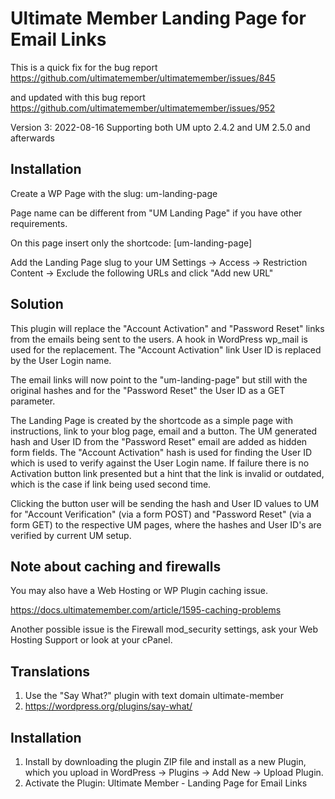 # Ultimate Member Landing Page for Email Links

This is a quick fix for the bug report https://github.com/ultimatemember/ultimatemember/issues/845

and updated with this bug report https://github.com/ultimatemember/ultimatemember/issues/952

Version 3: 2022-08-16 Supporting both UM upto 2.4.2 and UM 2.5.0 and afterwards

## Installation

Create a WP Page with the slug: um-landing-page

Page name can be different from "UM Landing Page" if you have other requirements.

On this page insert only the shortcode: [um-landing-page]

Add the Landing Page slug to your UM Settings -> Access -> Restriction Content -> Exclude the following URLs  and click "Add new URL"

## Solution

This plugin will replace the "Account Activation" and "Password Reset" links from the emails being sent to the users. A hook in WordPress wp_mail is used for the replacement. The "Account Activation" link User ID is replaced by the User Login name.

The email links will now point to the "um-landing-page" but still with the original hashes and for the "Password Reset" the User ID as a GET parameter.

The Landing Page is created by the shortcode as a simple page with instructions, link to your blog page, email and a button. The UM generated hash and User ID from the "Password Reset" email are added as hidden form fields. The "Account Activation" hash is used for finding the User ID which is used to verify against the User Login name. If failure there is no Activation button link presented but a hint that the link is invalid or outdated, which is the case if link being used second time.

Clicking the button user will be sending the hash and User ID values to UM for "Account Verification" (via a form POST) and "Password Reset" (via a form GET) to the respective UM pages, where the hashes and User ID's are verified by current UM setup.

## Note about caching and firewalls
You may also have a Web Hosting or WP Plugin caching issue.

https://docs.ultimatemember.com/article/1595-caching-problems

Another possible issue is the Firewall mod_security settings, ask your Web Hosting Support or look at your cPanel.

## Translations
1. Use the "Say What?" plugin with text domain ultimate-member
2. https://wordpress.org/plugins/say-what/

## Installation
1. Install by downloading the plugin ZIP file and install as a new Plugin, which you upload in WordPress -> Plugins -> Add New -> Upload Plugin.
2. Activate the Plugin: Ultimate Member - Landing Page for Email Links

